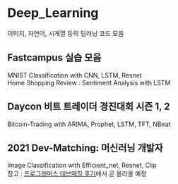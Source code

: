 # Deep_Learning
이미지, 자연어, 시계열 등의 딥러닝 코드 모음

## Fastcampus 실습 모음
MNIST Classification with CNN, LSTM, Resnet  
Home Shopping Review : Sentiment Analysis with LSTM  

## Daycon 비트 트레이더 경진대회 시즌 1, 2
Bitcoin-Trading with ARIMA, Prophet, LSTM, TFT, NBeat  

## 2021 Dev-Matching: 머신러닝 개발자
Image Classification with Efficient_net, Resnet, Clip  
참고 : [프로그래머스 데브매칭 후기](https://dsc-university-of-seoul.github.io/index.html)에서 곧 올라올 예정
